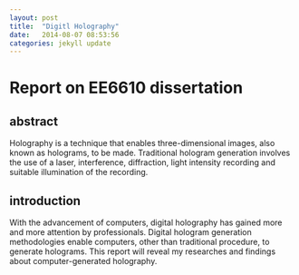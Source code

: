 ```yaml
---
layout: post
title:  "Digitl Holography"
date:   2014-08-07 08:53:56
categories: jekyll update
---
```


# Report on EE6610 dissertation #

## abstract ##

Holography is a technique that enables three-dimensional images, also known as holograms, to be made. Traditional hologram generation involves the use of a laser, interference, diffraction, light intensity recording and suitable illumination of the recording. 

## introduction ##

With the advancement of computers, digital holography has gained more and more attention by professionals. Digital hologram generation methodologies enable computers, other than traditional procedure, to generate holograms. This report will reveal my researches and findings about computer-generated holography.